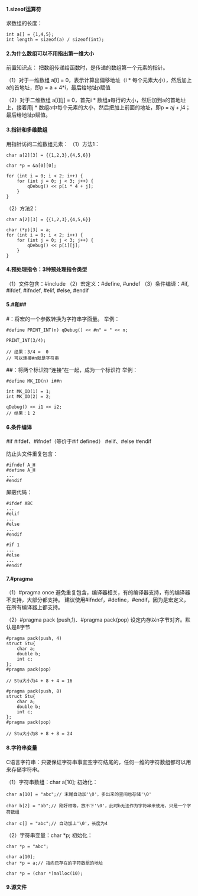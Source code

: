 #### 1.sizeof运算符
求数组的长度：
```
int a[] = {1,4,5};
int length = sizeof(a) / sizeof(int);
```

#### 2.为什么数组可以不用指出第一维大小
前置知识点：
把数组传递给函数时，是传递的数组第一个元素的指针。

（1）对于一维数组
a[i] = 0，表示计算出偏移地址（i * 每个元素大小），然后加上a的首地址，即p = a + 4*i，最后给地址p赋值

（2）对于二维数组
a[i][j] = 0，首先i * 数组a每行的大小，然后加到a的首地址上，接着用j * 数组a中每个元素的大小，然后把加上前面的地址，即p = a*j + j*4；最后给地址p赋值。

#### 3.指针和多维数组
用指针访问二维数组元素：
（1）方法1：
```
char a[2][3] = {{1,2,3},{4,5,6}}

char *p = &a[0][0];

for (int i = 0; i < 2; i++) {
	for (int j = 0; j < 3; j++) {
    	qDebug() << p[i * 4 + j];
    }
}
```

（2）方法2：
```
char a[2][3] = {{1,2,3},{4,5,6}}

char (*p)[3] = a;
for (int i = 0; i < 2; i++) {
	for (int j = 0; j < 3; j++) {
    	qDebug() << p[i][j];
    }
}
```

#### 4.预处理指令：3种预处理指令类型
（1）文件包含：#include
（2）宏定义：#define, #undef
（3）条件编译：#if, #ifdef, #ifndef, #elif, #else, #endif

#### 5.#和##
#：将宏的一个参数转换为字符串字面量。
举例：
```
#define PRINT_INT(n) qDebug() << #n" = " << n;

PRINT_INT(3/4);

// 结果：3/4 =  0
// 可以连接#n就是字符串
```

##：将两个标识符“连接”在一起，成为一个标识符
举例：
```
#define MK_ID(n) i##n

int MK_ID(1) = 1;
int MK_ID(2) = 2;

qDebug() << i1 << i2;
// 结果：1 2
```

#### 6.条件编译
#if 
#ifdef、#ifndef（等价于#if defined）
#elif、#else
#endif

防止头文件重复包含：
```
#ifndef A_H
#define A_H
...
#endif
```

屏蔽代码：
```
#ifdef ABC
...
#elif
...
#else
...
#endif
```

```
#if 1
...
#else
...
#endif
```

#### 7.#pragma
（1）#pragma once 避免重复包含，编译器相关，有的编译器支持，有的编译器不支持，大部分都支持。
建议使用#ifndef，#define，#endif，因为是宏定义，在所有编译器上都支持。

（2）#pragma  pack (push,1)、#pragma pack(pop)
设定内存以n字节对齐。默认是8字节
```
#pragma pack(push, 4)
struct Stu{
	char a;
    double b;
    int c;
};
#pragma pack(pop)

// Stu大小为4 + 8 + 4 = 16
```

```
#pragma pack(push, 8)
struct Stu{
	char a;
    double b;
    int c;
};
#pragma pack(pop)

// Stu大小为8 + 8 + 8 = 24
```

#### 8.字符串变量
C语言字符串：只要保证字符串事宜空字符结尾的，任何一维的字符数组都可以用来存储字符串。

（1）字符串数组：char a[10];
初始化：

```
char a[10] = "abc";// 末尾自动加'\0'，多出来的空间也存储'\0'

char b[2] = "ab";// 刚好相等，放不下'\0'，此时b无法作为字符串来使用，只是一个字符数组

char c[] = "abc";// 自动加上'\0'，长度为4
```

（2）字符串变量：char *p;
初始化：
```
char *p = "abc";

char a[10];
char *p = a;// 指向已存在的字符数组的地址

char *p = (char *)malloc(10);
```

#### 9.源文件
